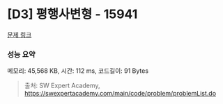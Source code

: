 # [D3] 평행사변형 - 15941 

[문제 링크](https://swexpertacademy.com/main/code/problem/problemDetail.do?contestProbId=AYVgOZEKOpcDFAQK) 

### 성능 요약

메모리: 45,568 KB, 시간: 112 ms, 코드길이: 91 Bytes



> 출처: SW Expert Academy, https://swexpertacademy.com/main/code/problem/problemList.do